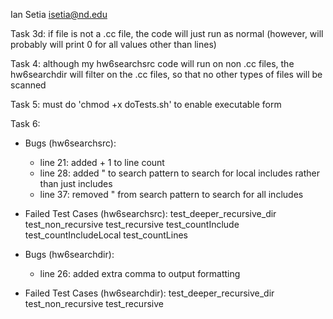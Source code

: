 Ian Setia
isetia@nd.edu

Task 3d: if file is not a .cc file, the code will just run as normal (however, will probably will print 0 for all values other than lines)

Task 4: although my hw6searchsrc code will run on non .cc files, the hw6searchdir will filter on the .cc files, so that no other types of files will be scanned

Task 5: must do 'chmod +x doTests.sh' to enable executable form

Task 6:
- Bugs (hw6searchsrc):
	- line 21: added + 1 to line count
	- line 28: added " to search pattern to search for local includes rather than just includes
	- line 37: removed " from search pattern to search for all includes
- Failed Test Cases (hw6searchsrc):
	test_deeper_recursive_dir
	test_non_recursive
	test_recursive
	test_countInclude
	test_countIncludeLocal
	test_countLines 

- Bugs (hw6searchdir):
	- line 26: added extra comma to output formatting 
- Failed Test Cases (hw6searchdir):
	test_deeper_recursive_dir
	test_non_recursive
	test_recursive
